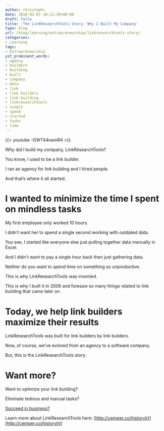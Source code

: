 ```yaml
---
author: christophc
date: 2018-03-07 10:11:39+00:00
draft: false
title: 'The LinkResearchTools Story: Why I Built My Company'
type: blog
url: /blog/learning/entrepreneurship/linkresearchtools-story/
categories:
- Learning
tags:
- Entrepreneurship
yst_prominent_words:
- agency
- builders
- building
- built
- company
- data
- link
- link builders
- link building
- linkresearchtools
- single
- spend
- started
- tasks
- time
---
```


{{< youtube -GWT44namR4 >}}

Why did I build my company, LinkResearchTools?

You know, I used to be a link builder.

I ran an agency for link building and I hired people.

And that’s where it all started.


# I wanted to minimize the time I spent on mindless tasks


My first employee only worked 10 hours.

I didn’t want her to spend a single second working with outdated data.

You see, I started like everyone else just pulling together data manually in Excel.

And I didn't want to pay a single hour back then just gathering data.

Neither do you want to spend time on something so unproductive.

This is why LinkResearchTools was invented.

This is why I built it in 2006 and foresaw so many things related to link building that came later on.


# Today, we help link builders maximize their results


LinkResearchTools was built for link builders by link builders.

Now, of course, we’ve evolved from an agency to a software company.

But, this is the LinkResearchTools story.


# Want more?


Want to optimize your link building?

Eliminate tedious and manual tasks?

[Succeed in business?](https://www.christophcemper.com/success/succeed-in-business/)

Learn more about LinkResearchTools here: [http://cemper.co/historylrt](http://cemper.co/historylrt)
